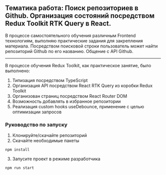 ## Тематика работа: Поиск репозиториев в Github. Организация состояний посредством Redux Toolkit RTK Query в React.
В процессе самостоятельного обучения различным Frontend технологиям, выполняю практические задания для закрепления материала.
Посредством поисковой строки пользователь может найти репозиторий Github по его названию. Общение с API Github.
____

В процессе обучения Redux Toolkit, как практическое занятие, было выполнено:
1. Типизация посредством TypeScript
2. Организация API посредством React RTK Query из коробки Redux Toolkit
3. Организован страниц посредством React Router DOM
4. Возможность добавлять в избранное репозитории
5. Реализация custom hooks useDebounce, применение с целью оптимизации запросов

### Руководство по запуску
1. Клонируйте/скачайте репозиторий
2. Скачайте необходимые пакеты
```
npm install
```
3. Запусите проект в режиме разработчика
```
npm run start
```

